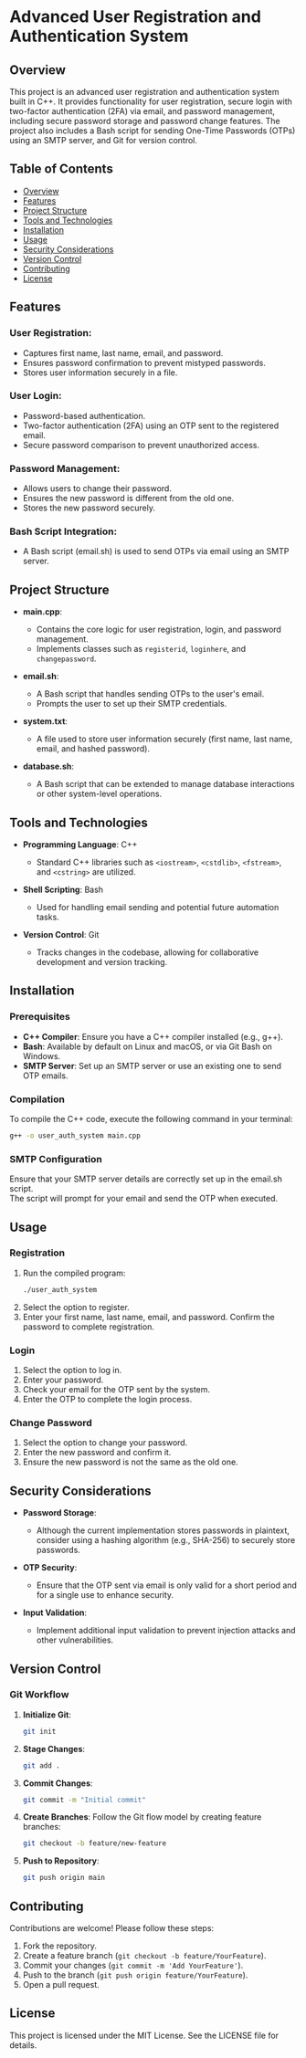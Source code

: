 # Advanced User Registration and Authentication System

## Overview
This project is an advanced user registration and authentication system built in C++. It provides functionality for user registration, secure login with two-factor authentication (2FA) via email, and password management, including secure password storage and password change features. The project also includes a Bash script for sending One-Time Passwords (OTPs) using an SMTP server, and Git for version control.

## Table of Contents
- [Overview](#overview)
- [Features](#features)
- [Project Structure](#project-structure)
- [Tools and Technologies](#tools-and-technologies)
- [Installation](#installation)
- [Usage](#usage)
- [Security Considerations](#security-considerations)
- [Version Control](#version-control)
- [Contributing](#contributing)
- [License](#license)

## Features
### User Registration:
- Captures first name, last name, email, and password.
- Ensures password confirmation to prevent mistyped passwords.
- Stores user information securely in a file.

### User Login:
- Password-based authentication.
- Two-factor authentication (2FA) using an OTP sent to the registered email.
- Secure password comparison to prevent unauthorized access.

### Password Management:
- Allows users to change their password.
- Ensures the new password is different from the old one.
- Stores the new password securely.

### Bash Script Integration:
- A Bash script (email.sh) is used to send OTPs via email using an SMTP server.

## Project Structure
- **main.cpp**:
  - Contains the core logic for user registration, login, and password management.
  - Implements classes such as `registerid`, `loginhere`, and `changepassword`.
  
- **email.sh**:
  - A Bash script that handles sending OTPs to the user's email.
  - Prompts the user to set up their SMTP credentials.

- **system.txt**:
  - A file used to store user information securely (first name, last name, email, and hashed password).

- **database.sh**:
  - A Bash script that can be extended to manage database interactions or other system-level operations.

## Tools and Technologies
- **Programming Language**: C++
  - Standard C++ libraries such as `<iostream>`, `<cstdlib>`, `<fstream>`, and `<cstring>` are utilized.
  
- **Shell Scripting**: Bash
  - Used for handling email sending and potential future automation tasks.
  
- **Version Control**: Git
  - Tracks changes in the codebase, allowing for collaborative development and version tracking.

## Installation
### Prerequisites
- **C++ Compiler**: Ensure you have a C++ compiler installed (e.g., g++).
- **Bash**: Available by default on Linux and macOS, or via Git Bash on Windows.
- **SMTP Server**: Set up an SMTP server or use an existing one to send OTP emails.

### Compilation
To compile the C++ code, execute the following command in your terminal:
```bash
g++ -o user_auth_system main.cpp
```

### SMTP Configuration
Ensure that your SMTP server details are correctly set up in the email.sh script.  
The script will prompt for your email and send the OTP when executed.

## Usage
### Registration
1. Run the compiled program:
   ```bash
   ./user_auth_system
   ```
2. Select the option to register.
3. Enter your first name, last name, email, and password. Confirm the password to complete registration.

### Login
1. Select the option to log in.
2. Enter your password.
3. Check your email for the OTP sent by the system.
4. Enter the OTP to complete the login process.

### Change Password
1. Select the option to change your password.
2. Enter the new password and confirm it.
3. Ensure the new password is not the same as the old one.

## Security Considerations
- **Password Storage**:
  - Although the current implementation stores passwords in plaintext, consider using a hashing algorithm (e.g., SHA-256) to securely store passwords.

- **OTP Security**:
  - Ensure that the OTP sent via email is only valid for a short period and for a single use to enhance security.

- **Input Validation**:
  - Implement additional input validation to prevent injection attacks and other vulnerabilities.

## Version Control
### Git Workflow
1. **Initialize Git**:
   ```bash
   git init
   ```
2. **Stage Changes**:
   ```bash
   git add .
   ```
3. **Commit Changes**:
   ```bash
   git commit -m "Initial commit"
   ```
4. **Create Branches**:
   Follow the Git flow model by creating feature branches:
   ```bash
   git checkout -b feature/new-feature
   ```
5. **Push to Repository**:
   ```bash
   git push origin main
   ```

## Contributing
Contributions are welcome! Please follow these steps:
1. Fork the repository.
2. Create a feature branch (`git checkout -b feature/YourFeature`).
3. Commit your changes (`git commit -m 'Add YourFeature'`).
4. Push to the branch (`git push origin feature/YourFeature`).
5. Open a pull request.

## License
This project is licensed under the MIT License. See the LICENSE file for details.

